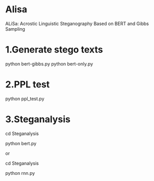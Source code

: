 # Alisa
ALiSa: Acrostic Linguistic Steganography Based on BERT and Gibbs Sampling

# 1.Generate stego texts
python bert-gibbs.py
python bert-only.py

# 2.PPL test
python ppl_test.py

# 3.Steganalysis
cd Steganalysis

python bert.py

or 

cd Steganalysis

python rnn.py


